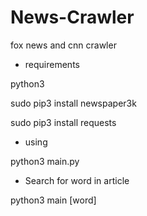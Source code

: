 # News-Crawler
fox news and cnn crawler

* requirements

python3 

sudo pip3 install newspaper3k

sudo pip3 install requests


*  using

python3 main.py

- Search for word in article

python3 main [word]





